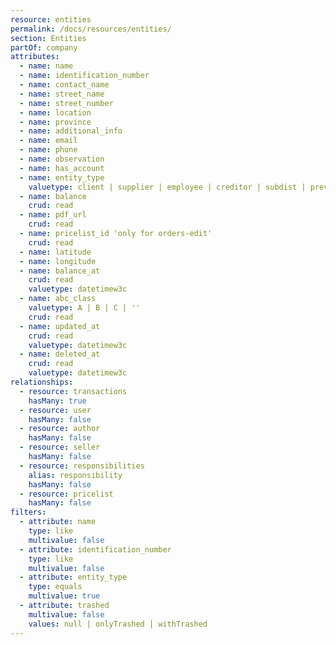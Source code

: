 ```yaml
---
resource: entities
permalink: /docs/resources/entities/
section: Entities
partOf: company
attributes:
  - name: name
  - name: identification_number
  - name: contact_name
  - name: street_name
  - name: street_number
  - name: location
  - name: province
  - name: additional_info
  - name: email
  - name: phone
  - name: observation
  - name: has_account
  - name: entity_type
    valuetype: client | supplier | employee | creditor | subdist | prevent
  - name: balance
    crud: read
  - name: pdf_url
    crud: read
  - name: pricelist_id 'only for orders-edit'
    crud: read
  - name: latitude
  - name: longitude
  - name: balance_at
    crud: read
    valuetype: datetimew3c
  - name: abc_class
    valuetype: A | B | C | ''
    crud: read
  - name: updated_at
    crud: read
    valuetype: datetimew3c
  - name: deleted_at
    crud: read
    valuetype: datetimew3c
relationships:
  - resource: transactions
    hasMany: true
  - resource: user
    hasMany: false
  - resource: author
    hasMany: false
  - resource: seller
    hasMany: false
  - resource: responsibilities
    alias: responsibility
    hasMany: false
  - resource: pricelist
    hasMany: false
filters:
  - attribute: name
    type: like
    multivalue: false
  - attribute: identification_number
    type: like
    multivalue: false
  - attribute: entity_type
    type: equals
    multivalue: true
  - attribute: trashed
    multivalue: false
    values: null | onlyTrashed | withTrashed
---
```

